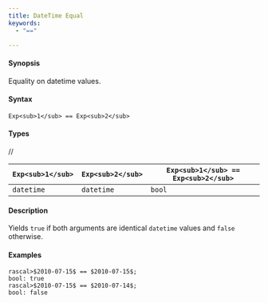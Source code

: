 ```yaml
---
title: DateTime Equal
keywords:
  - "=="

---
```


#### Synopsis

Equality on datetime values.

#### Syntax

`Exp<sub>1</sub> == Exp<sub>2</sub>`

#### Types

//

| `Exp<sub>1</sub>`      | `Exp<sub>2</sub>`      | `Exp<sub>1</sub> == Exp<sub>2</sub>`  |
| --- | --- | --- |
| `datetime`     |  `datetime`    | `bool`                |


#### Description

Yields `true` if both arguments are identical `datetime` values and `false` otherwise.

#### Examples


```rascal-shell
rascal>$2010-07-15$ == $2010-07-15$;
bool: true
rascal>$2010-07-15$ == $2010-07-14$;
bool: false
```


